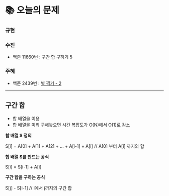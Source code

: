  # 📚 오늘의 문제
### 규현

### 수진
- 백준 11660번 : 구간 합 구하기 5
### 주혜
- 백준 2439번 : 	[별 찍기 - 2](https://www.acmicpc.net/problem/2439)


<hr>

## 구간 합

- 합 배열을 이용
- 합 배열을 미리 구해놓으면 시간 복잡도가 O(N)에서 O(1)로 감소

 **합 배열 S 정의**

S[i] = A[0] + A[1] + A[2] + … + A[i-1] + A[i]     // A[0] 부터 A[i] 까지의 합

 **합 배열 S를 만드는 공식**

S[i] = S[i-1] + A[i]

 **구간 합을 구하는 공식**

S[j] - S[i-1]    // i에서 j까지의 구간 합
